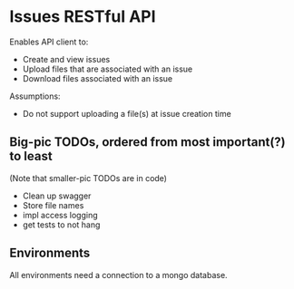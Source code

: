 # Issues RESTful API

Enables API client to:
- Create and view issues
- Upload files that are associated with an issue
- Download files associated with an issue

Assumptions:
- Do not support uploading a file(s) at issue creation time

## Big-pic TODOs, ordered from most important(?) to least

(Note that smaller-pic TODOs are in code)

- Clean up swagger
- Store file names
- impl access logging
- get tests to not hang

## Environments

All environments need a connection to a mongo database.
